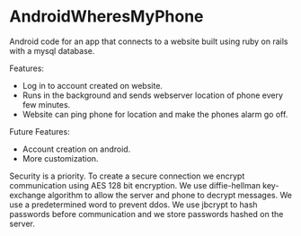 # AndroidWheresMyPhone
Android code for an app that connects to a website built using ruby on rails with a mysql database.

Features:
  * Log in to account created on website.
  * Runs in the background and sends webserver location of phone every few minutes.
  * Website can ping phone for location and make the phones alarm go off. 

Future Features:
  * Account creation on android.
  * More customization.

Security is a priority. To create a secure connection we encrypt communication using AES 128 bit encryption. 
We use diffie-hellman key-exchange algorithm to allow the server and phone to decrypt messages. We use a 
predetermined word to prevent ddos. We use jbcrypt to hash passwords before communication and we store 
passwords hashed on the server.
